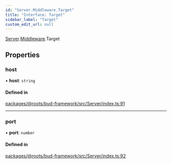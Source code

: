 ```yaml
---
id: "Server.Middleware.Target"
title: "Interface: Target"
sidebar_label: "Target"
custom_edit_url: null
---
```


[Server](../modules/Server.md).[Middleware](../modules/Server.Middleware.md).Target

## Properties

### host

• **host**: `string`

#### Defined in

[packages/@roots/bud-framework/src/Server/index.ts:91](https://github.com/roots/bud/blob/1a11bae56/packages/@roots/bud-framework/src/Server/index.ts#L91)

___

### port

• **port**: `number`

#### Defined in

[packages/@roots/bud-framework/src/Server/index.ts:92](https://github.com/roots/bud/blob/1a11bae56/packages/@roots/bud-framework/src/Server/index.ts#L92)
